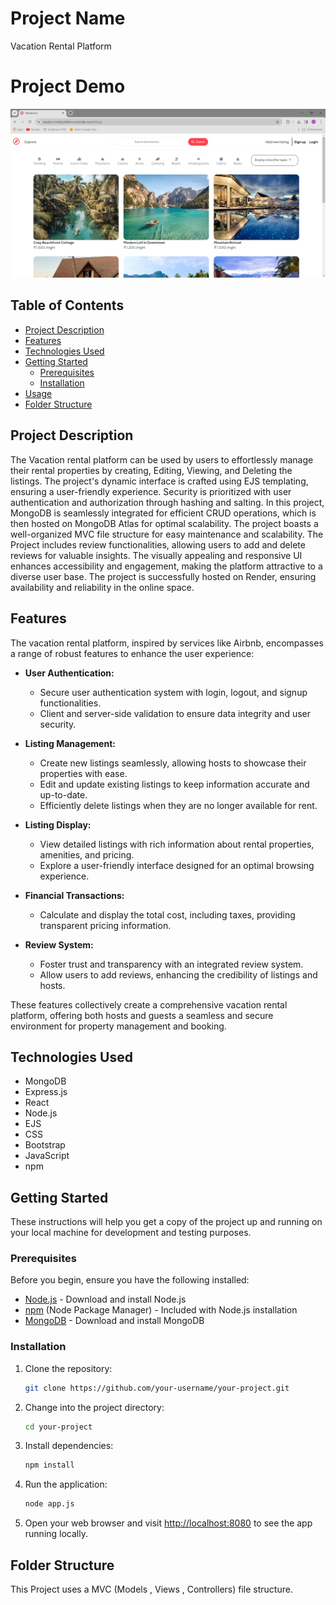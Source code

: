 # Project Name

Vacation Rental Platform

# Project Demo

[![Alt text](https://github.com/AdityaP7649/Talent-Battle-Codes/blob/main/images/Screenshot%20(1480).png)](https://vacation-rental-platform.onrender.com/listings)

## Table of Contents

- [Project Description](#project-description)
- [Features](#features)
- [Technologies Used](#technologies-used)
- [Getting Started](#getting-started)
  - [Prerequisites](#prerequisites)
  - [Installation](#installation)
- [Usage](#usage)
- [Folder Structure](#folder-structure)

## Project Description

The Vacation rental platform can be used by users to effortlessly manage their rental properties by creating, Editing, Viewing, and Deleting the listings.
The project's dynamic interface is crafted using EJS templating, ensuring a user-friendly experience. Security is prioritized with user authentication and authorization through hashing and salting. In this project, MongoDB is seamlessly integrated for efficient CRUD operations, which is then hosted on MongoDB Atlas for optimal scalability.
The project boasts a well-organized MVC file structure for easy maintenance and scalability. The Project includes review functionalities, allowing users to add and delete reviews for valuable insights.
The visually appealing and responsive UI enhances accessibility and engagement, making the platform attractive to a diverse user base. The project is successfully hosted on Render, ensuring availability and reliability in the online space.

## Features

The vacation rental platform, inspired by services like Airbnb, encompasses a range of robust features to enhance the user experience:

- **User Authentication:**
  - Secure user authentication system with login, logout, and signup functionalities.
  - Client and server-side validation to ensure data integrity and user security.

- **Listing Management:**
  - Create new listings seamlessly, allowing hosts to showcase their properties with ease.
  - Edit and update existing listings to keep information accurate and up-to-date.
  - Efficiently delete listings when they are no longer available for rent.

- **Listing Display:**
  - View detailed listings with rich information about rental properties, amenities, and pricing.
  - Explore a user-friendly interface designed for an optimal browsing experience.

- **Financial Transactions:**
  - Calculate and display the total cost, including taxes, providing transparent pricing information.

- **Review System:**
  - Foster trust and transparency with an integrated review system.
  - Allow users to add reviews, enhancing the credibility of listings and hosts.

These features collectively create a comprehensive vacation rental platform, offering both hosts and guests a seamless and secure environment for property management and booking.


## Technologies Used

- MongoDB
- Express.js
- React
- Node.js
- EJS
- CSS
- Bootstrap
- JavaScript
- npm

## Getting Started

These instructions will help you get a copy of the project up and running on your local machine for development and testing purposes.

### Prerequisites

Before you begin, ensure you have the following installed:

- [Node.js](https://nodejs.org/) - Download and install Node.js
- [npm](https://www.npmjs.com/) (Node Package Manager) - Included with Node.js installation
- [MongoDB](https://www.mongodb.com/try/download/community) - Download and install MongoDB

### Installation

1. Clone the repository:

   ```bash
   git clone https://github.com/your-username/your-project.git
   ```

2. Change into the project directory:

   ```bash
   cd your-project
   ```

3. Install dependencies:

   ```bash
   npm install
   ```

4. Run the application:

   ```bash
   node app.js
   ```

5. Open your web browser and visit [http://localhost:8080](http://localhost:8080) to see the app running locally.


## Folder Structure

This Project uses a MVC (Models , Views , Controllers) file structure.


